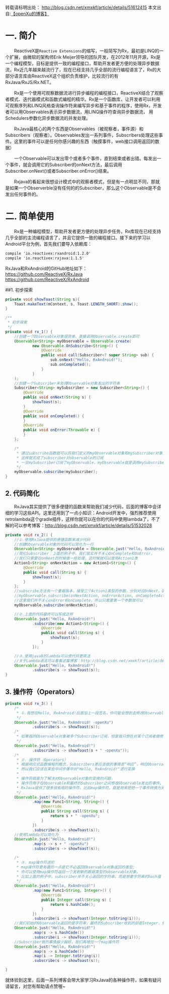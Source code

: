转载请标明出处： 
http://blog.csdn.net/xmxkf/article/details/51612415
本文出自:[【openXu的博客】](http://blog.csdn.net/xmxkf)



# 一. 简介
&emsp;&emsp;ReactiveX是`Reactive Extensions`的缩写，一般简写为Rx，最初是LINQ的一个扩展，由微软的架构师Erik Meijer领导的团队开发，在2012年11月开源，Rx是一个编程模型，目标是提供一致的编程接口，帮助开发者更方便的处理异步数据流，Rx近几年越来越流行了，现在已经支持几乎全部的流行编程语言了，Rx的大部分语言库由ReactiveX这个组织负责维护，比较流行的有RxJava/RxJS/Rx.NET。

&emsp;&emsp;Rx是一个使用可观察数据流进行异步编程的编程接口，ReactiveX结合了观察者模式、迭代器模式和函数式编程的精华。Rx是一个函数库，让开发者可以利用可观察序列和LINQ风格查询操作符来编写异步和基于事件的程序，使用Rx，开发者可以用Observables表示异步数据流，用LINQ操作符查询异步数据流， 用Schedulers参数化异步数据流的并发处理。

&emsp;&emsp;RxJava最核心的两个东西是Observables（被观察者，事件源）和Subscribers（观察者）。Observables发出一系列事件，Subscribers处理这些事件。这里的事件可以是任何你感兴趣的东西（触摸事件，web接口调用返回的数据）

&emsp;&emsp;一个Observable可以发出零个或者多个事件，直到结束或者出错。每发出一个事件，就会调用它的Subscriber的onNext方法，最后调用Subscriber.onNext()或者Subscriber.onError()结束。

&emsp;&emsp;Rxjava的看起来很想设计模式中的观察者模式，但是有一点明显不同，那就是如果一个Observerble没有任何的的Subscriber，那么这个Observable是不会发出任何事件的。

# 二. 简单使用
&emsp;&emsp;Rx是一种编程模型，帮助开发者更方便的处理异步任务，Rx库现在已经支持几乎全部的主流编程语言了，并且它提供一致的编程接口。接下来的学习以Android平台为例，首先我们要导入依赖库：
```xml
compile 'io.reactivex:rxandroid:1.2.0'
compile 'io.reactivex:rxjava:1.1.5'
```

  RxJava和RxAndroid的GitHub地址如下：
     https://github.com/ReactiveX/RxJava
     https://github.com/ReactiveX/RxAndroid 

##1. 初步探索
```Java
private void showToast(String s){
    Toast.makeText(mContext, s, Toast.LENGTH_SHORT).show();
}

/**
 * 初步探索
 */
private void rx_1() {
    //创建一个Observable对象很简单，直接调用Observable.create即可
    Observable<String> myObservable = Observable.create(
            new Observable.OnSubscribe<String>() {
                @Override
                public void call(Subscriber<? super String> sub) {
                    sub.onNext("Hello, RxAndroid!");
                    sub.onCompleted();
                }
            }
    );
    //创建一个Subscriber来处理Observable对象发出的字符串
    Subscriber<String> mySubscriber = new Subscriber<String>() {
        @Override
        public void onNext(String s) {
            showToast(s);
        }
        @Override
        public void onCompleted() {
        }
        @Override
        public void onError(Throwable e) {
        }
    };

    /*
     * 通过subscribe函数就可以将我们定义的myObservable对象和mySubscriber对象关联起来;
     * 这样就完成了subscriber对observable的订阅
     * 一旦mySubscriber订阅了myObservable，myObservable就是调用mySubscriber对象的onNext和onComplete方法，mySubscriber就会打印出Hello World
     */
    myObservable.subscribe(mySubscriber);
}
```

## 2. 代码简化
&emsp;&emsp;RxJava其实提供了很多便捷的函数来帮助我们减少代码，后面的博客中会详细的学习这些API。这里还用到了一点小知识：Android开发中，强烈推荐使用retrolambda这个gradle插件，这样你就可以在你的代码中使用lambda了，不了解的可以参考博客：http://blog.csdn.net/xmxkf/article/details/51532028
```Java
private void rx_2() {
    //①.使用RxJava提供的便捷函数来减少代码
    //创建Observable对象的代码可以简化为一行
    Observable<String> myObservable = Observable.just("Hello, RxAndroid!");
    //简化Subscriber：上面的例子中，我们其实并不关心OnComplete和OnError，
    //我们只需要在onNext的时候做一些处理，这时候就可以使用Action1类
    Action1<String> onNextAction = new Action1<String>() {
        @Override
        public void call(String s) {
            showToast(s);
        }
    };
    //subscribe方法有一个重载版本，接受三个Action1类型的参数，分别对应OnNext，OnComplete， OnError函数
    //myObservable.subscribe(onNextAction, onErrorAction, onCompleteAction);
    //这里我们并不关心onError和onComplete，所以只需要第一个参数就可以
    myObservable.subscribe(onNextAction);

    //②.上面的代码最终可以写成这样
    Observable.just("Hello, RxAndroid!")
            .subscribe(new Action1<String>() {
                @Override
                public void call(String s) {
                    showToast(s);
                }
            });

    //③.使用java8的lambda可以使代码更简洁
    //关于Lambda语法可以看看这篇博客：http://blog.csdn.net/xmxkf/article/details/51532028
    Observable.just("Hello, RxAndroid!")
            .subscribe(s -> showToast(s));
}
```


## 3. 操作符（Operators）
```Java
private void rx_3() {
    /*
     * ①.我想在Hello, RxAndroid!后面加上一段签名，你可能会想到去修改Observable对象：
     */
    Observable.just("Hello, RxAndroid! -openXu")
            .subscribe(s -> showToast(s));
    /*
     * 如果我的Observable对象被多个Subscriber订阅，但是我只想在对某个订阅者做修改呢？
     */
    Observable.just("Hello, RxAndroid!")
            .subscribe(s -> showToast(s + " -openXu"));
    /*
     * ②. 操作符（Operators）
     * 根据响应式函数编程的概念，Subscribers更应该做的事情是“响应”，响应Observable发出的事件，而不是去修改
     * 所以我们应该在某些中间步骤中对"Hello, RxAndroid!"进行变换
     *
     * 操作符就是为了解决对Observable对象的变换的问题，
     * 操作符用于在Observable和最终的Subscriber之间修改Observable发出的事件。
     * RxJava提供了很多很有用的操作符，比如map操作符，就是用来把把一个事件转换为另一个事件的。
     */
    Observable.just("Hello, RxAndroid!")
            .map(new Func1<String, String>() {
                @Override
                public String call(String s) {
                    return s + " -openXu";
                }
            })
            .subscribe(s -> showToast(s));
    //使用lambda可以简化为
    Observable.just("Hello, RxAndroid!")
            .map(s -> s + " -openXu")
            .subscribe(s -> showToast(s));

    /*
     * ③. map操作符进阶
     * map操作符更有趣的一点是它不必返回Observable对象返回的类型;
     * 你可以使用map操作符返回一个发射新的数据类型的observable对象。
     * 比如上面的例子中，subscriber并不关心返回的字符串，而是想要字符串的hash值
     */
    Observable.just("Hello, RxAndroid!")
            .map(new Func1<String, Integer>() {
                @Override
                public Integer call(String s) {
                    return s.hashCode();
                }
            })
            .subscribe(i -> showToast(Integer.toString(i)));
    //我们初始的Observable返回的是字符串，最终的Subscriber收到的却是Integer，使用lambda可以进一步简化代码
    Observable.just("Hello, RxAndroid!")
            .map(s -> s.hashCode())
            .subscribe(i -> showToast(Integer.toString(i)));
    //Subscriber做的事情越少越好，我们再增加一个map操作符
    Observable.just("Hello, RxAndroid!")
            .map(s -> s.hashCode())
            .map(i -> Integer.toString(i))
            .subscribe(s -> showToast(s));

}
```

就体验到这里，后面一系列博客会带大家学习RxJava的各种操作符，如果有疑问请留言，对您有帮助请点赞喔~

